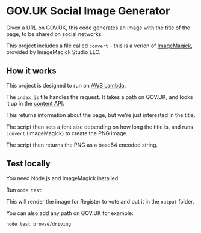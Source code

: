 # GOV.UK Social Image Generator

Given a URL on GOV.UK, this code generates an image with the title of the page, to be shared on social networks.

This project includes a file called `convert` - this is a verion of [ImageMagick](https://www.imagemagick.org/), 
provided by ImageMagick Studio LLC.

## How it works

This project is designed to run on [AWS Lambda](https://aws.amazon.com/lambda/).

The `index.js` file handles the request. It takes a path on GOV.UK, and looks it up in 
the [content API](https://docs.publishing.service.gov.uk/apis/content-store.html).

This returns information about the page, but we're just interested in the title.

The script then sets a font size depending on how long the title is, and runs `convert` (ImageMagick) to create the
PNG image.

The script then returns the PNG as a base64 encoded string.

## Test locally

You need Node.js and ImageMagick installed.

Run `node test`

This will render the image for Register to vote and put it in the `output` folder.

You can also add any path on GOV.UK for example:

`node test browse/driving`
